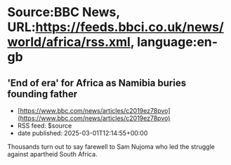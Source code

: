 # Source:BBC News, URL:https://feeds.bbci.co.uk/news/world/africa/rss.xml, language:en-gb

## 'End of era' for Africa as Namibia buries founding father
 - [https://www.bbc.com/news/articles/c2019ez78pvo](https://www.bbc.com/news/articles/c2019ez78pvo)
 - RSS feed: $source
 - date published: 2025-03-01T12:14:55+00:00

Thousands turn out to say farewell to Sam Nujoma who led the struggle against apartheid South Africa.


